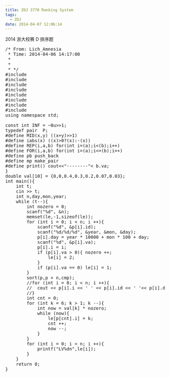 ```yaml
---
title: ZOJ 3770 Ranking System
tags:
  - ZOJ
date: 2014-04-07 12:06:14
---
```


2014 浙大校赛 D 排序题
<pre class="brush:cpp">
/* From: Lich_Amnesia
 * Time: 2014-04-06 14:17:00
 *
 *
 * */
#include <iostream>
#include <cstdio>
#include <algorithm>
#include <cstring>
#include <cmath>
#include <queue>
#include <set>
#include <vector>
using namespace std;

const int INF = ~0u>>1;
typedef pair <int,int> P;
#define MID(x,y) ((x+y)>>1)
#define iabs(x) ((x)>0?(x):-(x))
#define REP(i,a,b) for(int i=(a);i<(b);i++)
#define FOR(i,a,b) for(int i=(a);i<=(b);i++)
#define pb push_back
#define mp make_pair
#define print() cout<<"--------"<<endl
struct Info{
	int i,id,day,va;
}p[2200];
int le[2200];
bool cmp(Info a,Info b){
	if (a.va == b.va){
		if (a.day == b.day){
			return a.id < b.id;
		}else return a.day < b.day;
	}else return a.va > b.va;
}
double val[10] = {0,0,0.4,0.3,0.2,0.07,0.03};
int main(){
	int t;
	cin >> t;
	int n,day,mon,year;
	while (t--){
		int nozero = 0;
		scanf("%d", &n);
		memset(le,-1,sizeof(le));
		for (int i = 0; i < n; i ++){
			scanf("%d", &p[i].id);
			scanf("%d/%d/%d", &year, &mon, &day);
			p[i].day = year * 10000 + mon * 100 + day;
			scanf("%d", &p[i].va);
			p[i].i = i;
			if (p[i].va > 0){ nozero ++;
				le[i] = 2;
			}
			if (p[i].va == 0) le[i] = 1;
		}
		sort(p,p + n,cmp);
		//for (int i = 0; i < n; i ++){
		//	cout << p[i].i << ' ' << p[i].id << ' '<< p[i].day<< ' ' << p[i].va << endl;
		//}
		int cnt = 0;
		for (int k = 6; k > 1; k --){
			int now = val[k] * nozero;
			while (now){
				le[p[cnt].i] = k;
				cnt ++;
				now --;
			}
		}
		for (int i = 0; i < n; i ++){
			printf("LV%dn",le[i]);
		}
	}
	return 0;	
}
</pre>

	 

	 

	 

	 